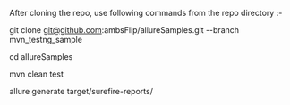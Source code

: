 After cloning the repo, use following commands from the repo directory :-

git clone git@github.com:ambsFlip/allureSamples.git --branch mvn_testng_sample

cd allureSamples

mvn clean test

allure generate target/surefire-reports/
